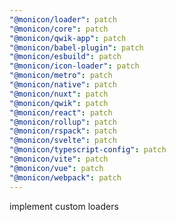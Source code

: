 ```yaml
---
"@monicon/loader": patch
"@monicon/core": patch
"@monicon/qwik-app": patch
"@monicon/babel-plugin": patch
"@monicon/esbuild": patch
"@monicon/icon-loader": patch
"@monicon/metro": patch
"@monicon/native": patch
"@monicon/nuxt": patch
"@monicon/qwik": patch
"@monicon/react": patch
"@monicon/rollup": patch
"@monicon/rspack": patch
"@monicon/svelte": patch
"@monicon/typescript-config": patch
"@monicon/vite": patch
"@monicon/vue": patch
"@monicon/webpack": patch
---
```


implement custom loaders
